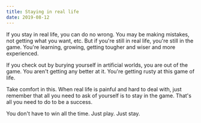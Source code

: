 ```yaml
---
title: Staying in real life
date: 2019-08-12
---
```


If you stay in real life, you can do no wrong. You may be making mistakes, not getting what you want, etc. But if you're still in real life, you're still in the game. You're learning, growing, getting tougher and wiser and more experienced.

If you check out by burying yourself in artificial worlds, you are out of the game. You aren't getting any better at it. You're getting rusty at this game of life.

Take comfort in this. When real life is painful and hard to deal with, just remember that all you need to ask of yourself is to stay in the game. That's all you need to do to be a success.

You don't have to win all the time. Just play. Just stay.
